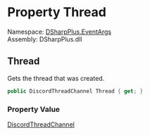 # Property Thread

Namespace: [DSharpPlus.EventArgs](DSharpPlus.EventArgs.md)  
Assembly: DSharpPlus.dll

## <a id="DSharpPlus_EventArgs_ThreadCreateEventArgs_Thread"></a>Thread

Gets the thread that was created.

```csharp
public DiscordThreadChannel Thread { get; }
```

### Property Value

[DiscordThreadChannel](DSharpPlus.Entities.DiscordThreadChannel.md)

